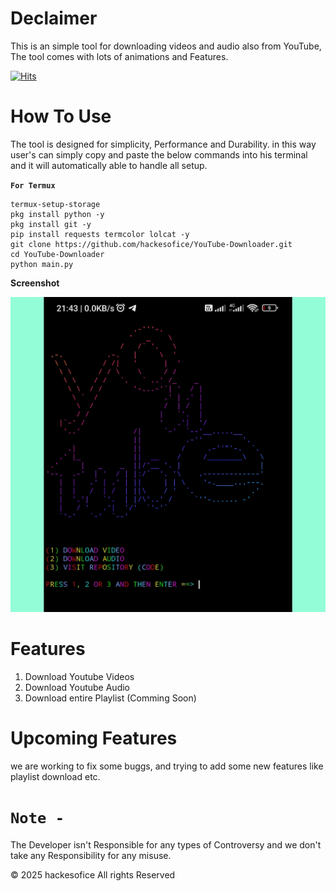 # Declaimer 
This is an simple tool for downloading videos and audio also from YouTube, The tool comes with lots of animations and Features.

[![Hits](https://hits.sh/github.com/hackesofice/YouTube-Downloader.git.svg)](https://hits.sh/github.com/hackesofice/YouTube-Downloader.git/)

# How To Use
The tool is designed for simplicity, Performance and Durability. in this way user's can simply copy and paste the below commands into his terminal and it will automatically able to handle all setup.

**`For Termux`**
```
termux-setup-storage
pkg install python -y
pkg install git -y
pip install requests termcolor lolcat -y
git clone https://github.com/hackesofice/YouTube-Downloader.git
cd YouTube-Downloader
python main.py
```


**Screenshot**

![](https://raw.githubusercontent.com/hackesofice/Z/refs/heads/main/YouTube-Tool/IMG_20250114_225414.jpg)

# Features 
1. Download Youtube Videos
2. Download Youtube Audio
3. Download entire Playlist (Comming Soon)

   
# Upcoming Features 
we are working to fix some buggs, and trying to add some new features like playlist download etc.


# `Note -`
The Developer isn't Responsible for any types of Controversy and we don't take any Responsibility for any misuse.

<p> &copy 2025 hackesofice All rights Reserved </p>
